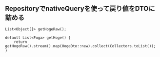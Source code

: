 ## RepositoryでnativeQueryを使って戻り値をDTOに詰める

```
List<Object[]> getHogeRaw();

default List<Fuga> getHoge() {
    return getHogeRaw().stream().map(HogeDto::new).collect(Collectors.toList());
}
```
